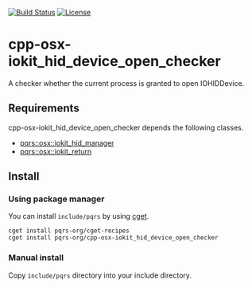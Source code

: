[![Build Status](https://github.com/pqrs-org/cpp-osx-iokit_hid_device_open_checker/workflows/CI/badge.svg)](https://github.com/pqrs-org/cpp-osx-iokit_hid_device_open_checker/actions)
[![License](https://img.shields.io/badge/license-Boost%20Software%20License-blue.svg)](https://github.com/pqrs-org/cpp-osx-iokit_hid_device_open_checker/blob/main/LICENSE.md)

# cpp-osx-iokit_hid_device_open_checker

A checker whether the current process is granted to open IOHIDDevice.

## Requirements

cpp-osx-iokit_hid_device_open_checker depends the following classes.

- [pqrs::osx::iokit_hid_manager](https://github.com/pqrs-org/cpp-osx-iokit_hid_manager)
- [pqrs::osx::iokit_return](https://github.com/pqrs-org/cpp-osx-iokit_return)

## Install

### Using package manager

You can install `include/pqrs` by using [cget](https://github.com/pfultz2/cget).

```shell
cget install pqrs-org/cget-recipes
cget install pqrs-org/cpp-osx-iokit_hid_device_open_checker
```

### Manual install

Copy `include/pqrs` directory into your include directory.
